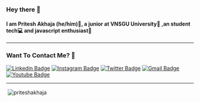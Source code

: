 ### Hey there 👋

#### I am Pritesh Akhaja (he/him)👦, a junior at VNSGU University🏫 ,an student tech💻 and javascript enthusiast💝

---

### Want To Contact Me? 📱

[![Linkedin Badge](https://img.shields.io/badge/-Ankit_Bavadiya-blue?style=plastic&logo=Linkedin&logoColor=white&link=https://www.linkedin.com/in/pritesh-akhaja-1035571a9/)](https://www.linkedin.com/in/pritesh-akhaja-1035571a9/)
[![Instagram Badge](https://img.shields.io/badge/-ankitbavadiya-purple?style=plastic&logo=instagram&logoColor=white&link=https://instagram.com/pritesh_akhaja/)](https://instagram.com/pritesh_akhaja)
[![Twitter Badge](https://img.shields.io/badge/-BavadiyaAnkit-blue?style=plastic&logo=Twitter&logoColor=white&link=https://twitter.com/pritesh95302576/)](https://twitter.com/pritesh95302576/)
[![Gmail Badge](https://img.shields.io/badge/ankitbavadiya1011@gmail.com-white?style=plastic&logo=Gmail&logoColor=&link=mailto:priteshakhaja1234@gmail.com)](mailto:priteshakhaja1234@gmail.com)
[![Youtube Badge](https://img.shields.io/badge/-abs_webzone-black?style=plastic&logo=youtube&logoColor=white&link=https://www.youtube.com/channel/UC2Bg1JaAeMnoVdIESuq7MuA)](https://www.youtube.com/channel/UC2Bg1JaAeMnoVdIESuq7MuA)


---

<p>&nbsp;<img align="center" src="https://github-readme-stats.vercel.app/api?username=PriteshAkhaja&show_icons=true&theme=dark" alt="priteshakhaja" /></p>
